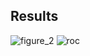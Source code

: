 ## Results

![figure_2](https://user-images.githubusercontent.com/16810812/37371629-64a8ea7a-26e6-11e8-913b-4b7b39543aa5.png)
![roc](https://user-images.githubusercontent.com/16810812/37371667-7dc2f85c-26e6-11e8-9eac-cd8d8341ffa6.png)
